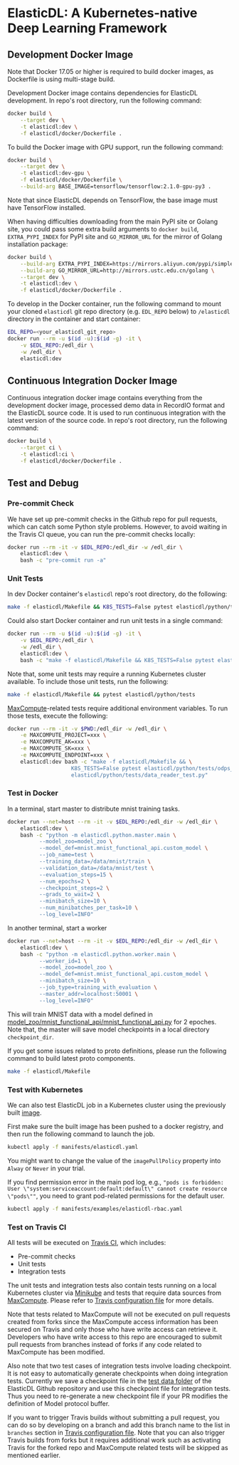 # ElasticDL: A Kubernetes-native Deep Learning Framework

## Development Docker Image

Note that Docker 17.05 or higher is required to build docker images, as
Dockerfile is using multi-stage build.

Development Docker image contains dependencies for ElasticDL development. In
repo's root directory, run the following command:

```bash
docker build \
    --target dev \
    -t elasticdl:dev \
    -f elasticdl/docker/Dockerfile .
```

To build the Docker image with GPU support, run the following command:

```bash
docker build \
    --target dev \
    -t elasticdl:dev-gpu \
    -f elasticdl/docker/Dockerfile \
    --build-arg BASE_IMAGE=tensorflow/tensorflow:2.1.0-gpu-py3 .
```

Note that since ElasticDL depends on TensorFlow, the base image must have
TensorFlow installed.

When having difficulties downloading from the main PyPI site or Golang site, you
could pass some extra build arguments to `docker build`, `EXTRA_PYPI_INDEX` for
PyPI site and `GO_MIRROR_URL` for the mirror of Golang installation package:

```bash
docker build \
    --build-arg EXTRA_PYPI_INDEX=https://mirrors.aliyun.com/pypi/simple \
    --build-arg GO_MIRROR_URL=http://mirrors.ustc.edu.cn/golang \
    --target dev \
    -t elasticdl:dev \
    -f elasticdl/docker/Dockerfile .
```

To develop in the Docker container, run the following command to mount your
cloned `elasticdl` git repo directory (e.g. `EDL_REPO` below) to `/elasticdl`
directory in the container and start container:

```bash
EDL_REPO=<your_elasticdl_git_repo>
docker run --rm -u $(id -u):$(id -g) -it \
    -v $EDL_REPO:/edl_dir \
    -w /edl_dir \
    elasticdl:dev
```

## Continuous Integration Docker Image

Continuous integration docker image contains everything from the development
docker image, processed demo data in RecordIO format and the ElasticDL source
code. It is used to run continuous integration with the latest version of the
source code. In repo's root directory, run the following command:

```bash
docker build \
    --target ci \
    -t elasticdl:ci \
    -f elasticdl/docker/Dockerfile .
```

## Test and Debug

### Pre-commit Check

We have set up pre-commit checks in the Github repo for pull requests, which can
catch some Python style problems. However, to avoid waiting in the Travis CI
queue, you can run the pre-commit checks locally:

```bash
docker run --rm -it -v $EDL_REPO:/edl_dir -w /edl_dir \
    elasticdl:dev \
    bash -c "pre-commit run -a"
```

### Unit Tests

In dev Docker container's `elasticdl` repo's root directory, do the following:

```bash
make -f elasticdl/Makefile && K8S_TESTS=False pytest elasticdl/python/tests
```

Could also start Docker container and run unit tests in a single command:

```bash
docker run --rm -u $(id -u):$(id -g) -it \
    -v $EDL_REPO:/edl_dir \
    -w /edl_dir \
    elasticdl:dev \
    bash -c "make -f elasticdl/Makefile && K8S_TESTS=False pytest elasticdl/python/tests"
```

Note that, some unit tests may require a running Kubernetes cluster
available. To include those unit tests, run the following:

```bash
make -f elasticdl/Makefile && pytest elasticdl/python/tests
```

[MaxCompute](https://www.alibabacloud.com/product/maxcompute)-related tests
require additional environment variables. To run those tests, execute the
following:

```bash
docker run --rm -it -v $PWD:/edl_dir -w /edl_dir \
    -e MAXCOMPUTE_PROJECT=xxx \
    -e MAXCOMPUTE_AK=xxx \
    -e MAXCOMPUTE_SK=xxx \
    -e MAXCOMPUTE_ENDPOINT=xxx \
    elasticdl:dev bash -c "make -f elasticdl/Makefile && \
                    K8S_TESTS=False pytest elasticdl/python/tests/odps_* \
                    elasticdl/python/tests/data_reader_test.py"
```

### Test in Docker

In a terminal, start master to distribute mnist training tasks.

```bash
docker run --net=host --rm -it -v $EDL_REPO:/edl_dir -w /edl_dir \
    elasticdl:dev \
    bash -c "python -m elasticdl.python.master.main \
          --model_zoo=model_zoo \
          --model_def=mnist.mnist_functional_api.custom_model \
          --job_name=test \
          --training_data=/data/mnist/train \
          --validation_data=/data/mnist/test \
          --evaluation_steps=15 \
          --num_epochs=2 \
          --checkpoint_steps=2 \
          --grads_to_wait=2 \
          --minibatch_size=10 \
          --num_minibatches_per_task=10 \
          --log_level=INFO"
```

In another terminal, start a worker

```bash
docker run --net=host --rm -it -v $EDL_REPO:/edl_dir -w /edl_dir \
    elasticdl:dev \
    bash -c "python -m elasticdl.python.worker.main \
          --worker_id=1 \
          --model_zoo=model_zoo \
          --model_def=mnist.mnist_functional_api.custom_model \
          --minibatch_size=10 \
          --job_type=training_with_evaluation \
          --master_addr=localhost:50001 \
          --log_level=INFO"
```

This will train MNIST data with a model defined in
[model_zoo/mnist_functional_api/mnist_functional_api.py](../model_zoo/mnist_functional_api/mnist_functional_api.py)
for 2 epoches. Note that, the master will save model checkpoints in a local
directory `checkpoint_dir`.

If you get some issues related to proto definitions, please run the following
command to build latest proto components.

```bash
make -f elasticdl/Makefile
```

### Test with Kubernetes

We can also test ElasticDL job in a Kubernetes cluster using the previously
built [image](#development-docker-image).

First make sure the built image has been pushed to a docker registry, and then
run the following command to launch the job.

```bash
kubectl apply -f manifests/elasticdl.yaml
```

You might want to change the value of the `imagePullPolicy` property into
`Alway` or `Never` in your trial.

If you find permission error in the main pod log, e.g., `"pods is forbidden:
User \"system:serviceaccount:default:default\" cannot create resource
\"pods\""`, you need to grant pod-related permissions for the default user.

```bash
kubectl apply -f manifests/examples/elasticdl-rbac.yaml
```

### Test on Travis CI

All tests will be executed on [Travis
CI](https://travis-ci.org/sql-machine-learning/elasticdl), which includes:

- Pre-commit checks
- Unit tests
- Integration tests

The unit tests and integration tests also contain tests running on a local
Kubernetes cluster via
[Minikube](https://kubernetes.io/docs/setup/learning-environment/minikube/) and
tests that require data sources from
[MaxCompute](https://www.alibabacloud.com/product/maxcompute). Please refer to
[Travis configuration file](../.travis.yml) for more details.

Note that tests related to MaxCompute will not be executed on pull requests
created from forks since the MaxCompute access information has been secured on
Travis and only those who have write access can retrieve it. Developers who have
write access to this repo are encouraged to submit pull requests from branches
instead of forks if any code related to MaxCompute has been modified.

Also note that two test cases of integration tests involve loading
checkpoint. It is not easy to automatically generate checkpoints when doing
integration tests. Currently we save a checkpoint file in the [test data
folder](python/tests/testdata) of the ElasticDL Github repository and use this
checkpoint file for integration tests. Thus you need to re-generate a new
checkpoint file if your PR modifies the definition of Model protocol buffer.

If you want to trigger Travis builds without submitting a pull request, you can
do so by developing on a branch and add this branch name to the list in
`branches` section in [Travis configuration file](../.travis.yml). Note that you
can also trigger Travis builds from forks but it requires additional work such
as activating Travis for the forked repo and MaxCompute related tests will be
skipped as mentioned earlier.
